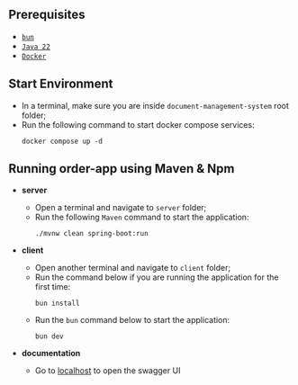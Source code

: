 ## Prerequisites

- [`bun`](https://bun.sh/)
- [`Java 22`](https://openjdk.org/projects/jdk/22/)
- [`Docker`](https://www.docker.com/)

## Start Environment

- In a terminal, make sure you are inside `document-management-system` root folder;
- Run the following command to start docker compose services:
  ```
  docker compose up -d
  ```

## Running order-app using Maven & Npm

- **server**
  - Open a terminal and navigate to `server` folder;
  - Run the following `Maven` command to start the application:
    ```
    ./mvnw clean spring-boot:run
    ```

- **client**
  - Open another terminal and navigate to `client` folder;
  - Run the command below if you are running the application for the first time:
    ```
    bun install
    ```
  - Run the `bun` command below to start the application:
    ```
    bun dev
    ```

- **documentation**
  - Go to [localhost](http://localhost:8080/swagger-ui/index.html) to open the swagger UI  
